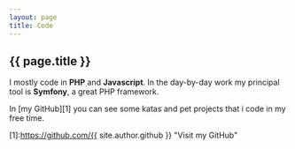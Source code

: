 ```yaml
---
layout: page
title: Code
---
```


{{ page.title }}
----------------

I mostly code in **PHP** and **Javascript**. In the day-by-day work my principal tool is **Symfony**, a great PHP framework.

In [my GitHub][1] you can see some katas and pet projects that i code in my free time.

[1]:https://github.com/{{ site.author.github }} "Visit my GitHub"
